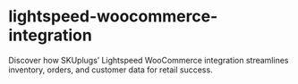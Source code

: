 # lightspeed-woocommerce-integration
Discover how SKUplugs’ Lightspeed WooCommerce integration streamlines inventory, orders, and customer data for retail success.
